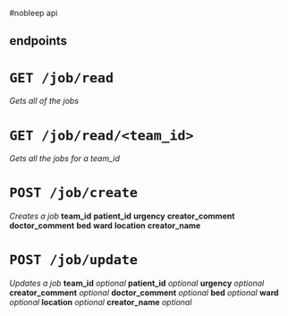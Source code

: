 #nobleep api

## endpoints

# ```GET /job/read```
_Gets all of the jobs_

# ```GET /job/read/<team_id>```
_Gets all the jobs for a team_id_

# ```POST /job/create```
_Creates a job_
__team_id__
__patient_id__
__urgency__
__creator_comment__
__doctor_comment__
__bed__
__ward__
__location__
__creator_name__

# ```POST /job/update```
_Updates a job_
__team_id__ _optional_
__patient_id__ _optional_
__urgency__ _optional_
__creator_comment__ _optional_
__doctor_comment__ _optional_
__bed__ _optional_
__ward__ _optional_
__location__ _optional_
__creator_name__ _optional_
